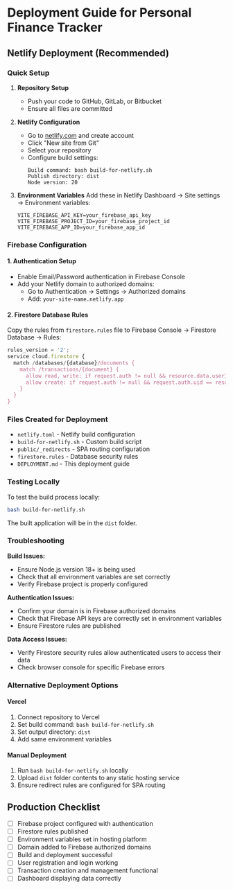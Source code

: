 # Deployment Guide for Personal Finance Tracker

## Netlify Deployment (Recommended)

### Quick Setup

1. **Repository Setup**
   - Push your code to GitHub, GitLab, or Bitbucket
   - Ensure all files are committed

2. **Netlify Configuration**
   - Go to [netlify.com](https://netlify.com) and create account
   - Click "New site from Git"
   - Select your repository
   - Configure build settings:
     ```
     Build command: bash build-for-netlify.sh
     Publish directory: dist
     Node version: 20
     ```

3. **Environment Variables**
   Add these in Netlify Dashboard → Site settings → Environment variables:
   ```
   VITE_FIREBASE_API_KEY=your_firebase_api_key
   VITE_FIREBASE_PROJECT_ID=your_firebase_project_id
   VITE_FIREBASE_APP_ID=your_firebase_app_id
   ```

### Firebase Configuration

#### 1. Authentication Setup
- Enable Email/Password authentication in Firebase Console
- Add your Netlify domain to authorized domains:
  - Go to Authentication → Settings → Authorized domains
  - Add: `your-site-name.netlify.app`

#### 2. Firestore Database Rules
Copy the rules from `firestore.rules` file to Firebase Console → Firestore Database → Rules:

```javascript
rules_version = '2';
service cloud.firestore {
  match /databases/{database}/documents {
    match /transactions/{document} {
      allow read, write: if request.auth != null && resource.data.userId == request.auth.uid;
      allow create: if request.auth != null && request.auth.uid == resource.data.userId;
    }
  }
}
```

### Files Created for Deployment

- `netlify.toml` - Netlify build configuration
- `build-for-netlify.sh` - Custom build script
- `public/_redirects` - SPA routing configuration
- `firestore.rules` - Database security rules
- `DEPLOYMENT.md` - This deployment guide

### Testing Locally

To test the build process locally:
```bash
bash build-for-netlify.sh
```

The built application will be in the `dist` folder.

### Troubleshooting

**Build Issues:**
- Ensure Node.js version 18+ is being used
- Check that all environment variables are set correctly
- Verify Firebase project is properly configured

**Authentication Issues:**
- Confirm your domain is in Firebase authorized domains
- Check that Firebase API keys are correctly set in environment variables
- Ensure Firestore rules are published

**Data Access Issues:**
- Verify Firestore security rules allow authenticated users to access their data
- Check browser console for specific Firebase errors

### Alternative Deployment Options

#### Vercel
1. Connect repository to Vercel
2. Set build command: `bash build-for-netlify.sh`
3. Set output directory: `dist`
4. Add same environment variables

#### Manual Deployment
1. Run `bash build-for-netlify.sh` locally
2. Upload `dist` folder contents to any static hosting service
3. Ensure redirect rules are configured for SPA routing

## Production Checklist

- [ ] Firebase project configured with authentication
- [ ] Firestore rules published
- [ ] Environment variables set in hosting platform
- [ ] Domain added to Firebase authorized domains
- [ ] Build and deployment successful
- [ ] User registration and login working
- [ ] Transaction creation and management functional
- [ ] Dashboard displaying data correctly